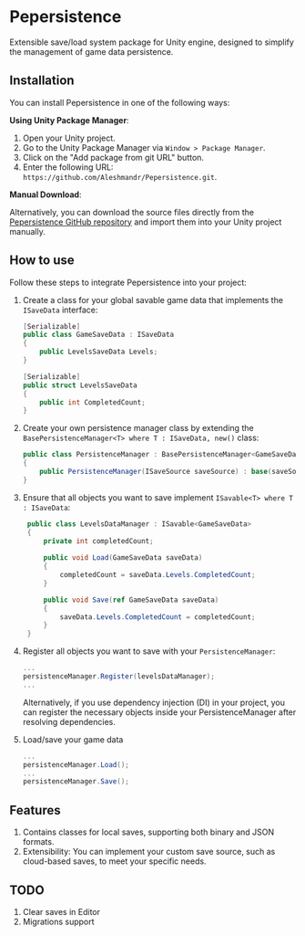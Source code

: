 # Pepersistence

Extensible save/load system package for Unity engine, designed to simplify the management of game data persistence.

## Installation
You can install Pepersistence in one of the following ways:

**Using Unity Package Manager**:

1. Open your Unity project.
2. Go to the Unity Package Manager via `Window > Package Manager`.
3. Click on the "Add package from git URL" button.
4. Enter the following URL: `https://github.com/Aleshmandr/Pepersistence.git`.

**Manual Download**:

Alternatively, you can download the source files directly from the [Pepersistence GitHub repository](https://github.com/Aleshmandr/Pepersistence) and import them into your Unity project manually.

## How to use

Follow these steps to integrate Pepersistence into your project:

1. Create a class for your global savable game data that implements the `ISaveData` interface:

    ````c#
    [Serializable]
    public class GameSaveData : ISaveData
    {
        public LevelsSaveData Levels;
    }
    ````

    ````c#
    [Serializable]
    public struct LevelsSaveData
    {
        public int CompletedCount;
    }
    ````

2. Create your own persistence manager class by extending the `BasePersistenceManager<T> where T : ISaveData, new()` class:

    ````c#
    public class PersistenceManager : BasePersistenceManager<GameSaveData>
    {
        public PersistenceManager(ISaveSource saveSource) : base(saveSource) { }
    }
    ````

3. Ensure that all objects you want to save implement `ISavable<T> where T : ISaveData`:

   ````c#
    public class LevelsDataManager : ISavable<GameSaveData>
    {
        private int completedCount;
        
        public void Load(GameSaveData saveData)
        {
            completedCount = saveData.Levels.CompletedCount;
        }

        public void Save(ref GameSaveData saveData)
        {
            saveData.Levels.CompletedCount = completedCount;
        }
    }
   ````


4. Register all objects you want to save with your `PersistenceManager`:
   ````c#
   ...
   persistenceManager.Register(levelsDataManager);
   ...
   ````
   Alternatively, if you use dependency injection (DI) in your project, you can register the necessary objects inside your PersistenceManager after resolving dependencies.
6. Load/save your game data
   ````c#
   ...
   persistenceManager.Load();
   ...
   persistenceManager.Save();
   ````

## Features

1. Contains classes for local saves, supporting both binary and JSON formats.
2. Extensibility: You can implement your custom save source, such as cloud-based saves, to meet your specific needs.

## TODO
1. Clear saves in Editor
2. Migrations support

